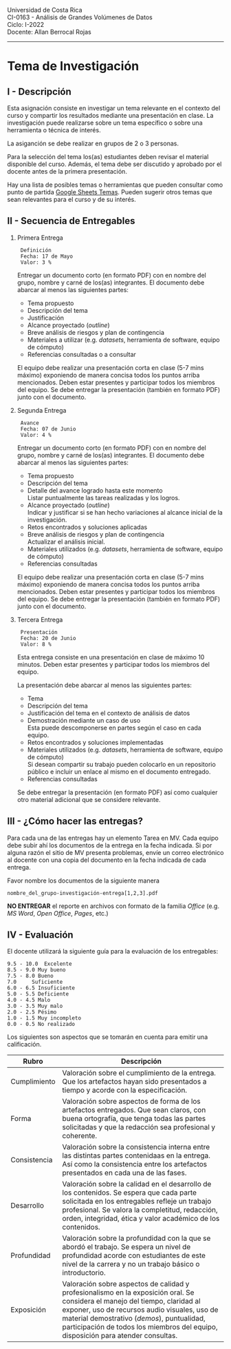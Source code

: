 Universidad de Costa Rica <br>
CI-0163 - Análisis de Grandes Volúmenes de Datos <br>
Ciclo: I-2022 <br>
Docente: Allan Berrocal Rojas

---

# Tema de Investigación

## I - Descripción

Esta asignación consiste en investigar un tema relevante en el contexto del curso y compartir los resultados mediante una presentación en clase. La investigación puede realizarse sobre un tema específico o sobre una herramienta o técnica de interés. 

La asiganción se debe realizar en grupos de 2 o 3 personas.

Para la selección del tema los(as) estudiantes deben revisar el material disponible del curso. Además, el tema debe ser discutido y aprobado por el docente antes de la primera presentación. 

Hay una lista de posibles temas o herramientas que pueden consultar como punto de partida [Google Sheets Temas](https://docs.google.com/spreadsheets/d/1_CdJlMEiBHSla5Cn2slczuDlPArZ02hRmqxwb9si53Y/edit?usp=sharing). Pueden sugerir otros temas que sean relevantes para el curso y de su interés. 

## II - Secuencia de Entregables
  
1. Primera Entrega
		
		Definición
		Fecha: 17 de Mayo
		Valor: 3 %

	Entregar un documento corto (en formato PDF) con en nombre del grupo, nombre y carné de los(as) integrantes. El documento debe abarcar al menos las siguientes partes:
	- Tema propuesto
	- Descripción del tema
	- Justificación
	- Alcance proyectado (_outline_)
	- Breve análisis de riesgos y plan de contingencia
	- Materiales a utilizar (e.g. _datasets_, herramienta de software, equipo de cómputo)
	- Referencias consultadas o a consultar

	El equipo debe realizar una presentación corta en clase (5-7 mins máximo) exponiendo de manera concisa todos los puntos arriba mencionados. Deben estar presentes y participar todos los miembros del equipo. Se debe entregar la presentación (también en formato PDF) junto con el documento. 


2. Segunda Entrega

		Avance
		Fecha: 07 de Junio
		Valor: 4 %

	Entregar un documento corto (en formato PDF) con en nombre del grupo, nombre y carné de los(as) integrantes. El documento debe abarcar al menos las siguientes partes:
	- Tema propuesto
	- Descripción del tema	
	- Detalle del avance logrado hasta este momento <br>
		Listar puntualmente las tareas realizadas y los logros.
	- Alcance proyectado (_outline_) <br>
		Indicar y justificar si se han hecho variaciones al alcance inicial de la investigación. 
	- Retos encontrados y soluciones aplicadas
	- Breve análisis de riesgos y plan de contingencia <br>
		Actualizar el análisis inicial.
	- Materiales utilizados (e.g. _datasets_, herramienta de software, equipo de cómputo)
	- Referencias consultadas

	El equipo debe realizar una presentación corta en clase (5-7 mins máximo) exponiendo de manera concisa todos los puntos arriba mencionados. Deben estar presentes y participar todos los miembros del equipo. Se debe entregar la presentación (también en formato PDF) junto con el documento. 

3. Tercera Entrega
	
		Presentación
		Fecha: 20 de Junio
		Valor: 8 %

	Esta entrega consiste en una presentación en clase de máximo 10 minutos. Deben estar presentes y participar todos los miembros del equipo.

	La presentación debe abarcar al menos las siguientes partes:
	- Tema
	- Descripción del tema
	- Justificación del tema en el contexto de análisis de datos
	- Demostración mediante un caso de uso <br>
		Esta puede descomponerse en partes según el caso en cada equipo.	
	- Retos encontrados y soluciones implementadas
	- Materiales utilizados (e.g. _datasets_, herramienta de software, equipo de cómputo)<br>
		Si desean compartir su trabajo pueden colocarlo en un repositorio público e incluir un enlace al mismo en el documento entregado.
	- Referencias consultadas

	 Se debe entregar la presentación (en formato PDF) así como cualquier otro material adicional que se considere relevante.  
			

## III - ¿Cómo hacer las entregas?

Para cada una de las entregas hay un elemento Tarea en MV. Cada equipo debe subir ahí los documentos de la entrega en la fecha indicada. Si por alguna razón el sitio de MV presenta problemas, envíe un correo electrónico al docente con una copia del documento en la fecha indicada de cada entrega. 

Favor nombre los documentos de la siguiente manera 

`nombre_del_grupo-investigación-entrega[1,2,3].pdf`

**NO ENTREGAR** el reporte en archivos con formato de la familia *Office* (e.g. *MS Word*, *Open Office*, *Pages*, etc.)


## IV - Evaluación

El docente utilizará la siguiente guía para la evaluación de los entregables:

	9.5 - 10.0  Excelente
	8.5 - 9.0 Muy bueno
	7.5 - 8.0 Bueno
   	7.0     Suficiente
	6.0 - 6.5 Insuficiente
	5.0 - 5.5 Deficiente
	4.0 - 4.5 Malo
	3.0 - 3.5 Muy malo
	2.0 - 2.5 Pésimo
	1.0 - 1.5 Muy incompleto
	0.0 - 0.5 No realizado
 
Los siguientes son aspectos que se tomarán en cuenta para emitir una calificación. 
	
Rubro | Descripción
------|----------
Cumplimiento | Valoración sobre el cumplimiento de la entrega. Que los artefactos hayan sido presentados a tiempo y acorde con la especificación.
Forma | Valoración sobre aspectos de forma de los artefactos entregados. Que sean claros, con buena ortografía, que tenga todas las partes solicitadas y que la redacción sea profesional y coherente.   
Consistencia  | Valoración sobre la consistencia interna entre las distintas partes contenidaas en la entrega. Así como la consistencia entre los artefactos presentados en cada una de las fases.
Desarrollo  | Valoración sobre la calidad en el desarrollo de los contenidos. Se espera que cada parte solicitada en los entregables refleje un trabajo profesional. Se valora la completitud, redacción, orden, integridad, ética y valor académico de los contenidos.
Profundidad | Valoración sobre la profundidad con la que se abordó el trabajo. Se espera un nivel de profundidad acorde con estudiantes de este nivel de la carrera y no un trabajo básico o introductorio. 
Exposición | Valoración sobre aspectos de calidad y profesionalismo en la exposición oral. Se considera el manejo del tiempo, claridad al exponer, uso de recursos audio visuales, uso de material demostrativo (_demos_), puntualidad, participación de todos los miembros del equipo, disposición para atender consultas. 
	



